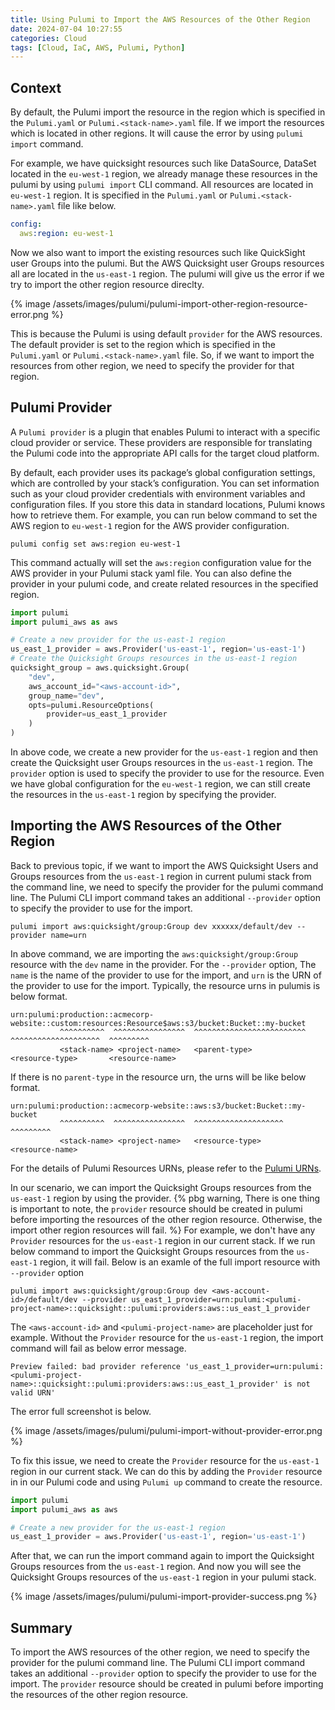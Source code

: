 ```yaml
---
title: Using Pulumi to Import the AWS Resources of the Other Region
date: 2024-07-04 10:27:55
categories: Cloud
tags: [Cloud, IaC, AWS, Pulumi, Python]
---
```


## Context
By default, the Pulumi import the resource in the region which is specified in the `Pulumi.yaml` or `Pulumi.<stack-name>.yaml` file. If we import the resources which is located in other regions. It will cause the error by using `pulumi import` command.

For example, we have quicksight resources such like DataSource, DataSet located in the `eu-west-1` region, we already manage these resources in the pulumi by using `pulumi import` CLI command. All resources are located in `eu-west-1` region. It is specified in the `Pulumi.yaml` or `Pulumi.<stack-name>.yaml` file like below.

```yaml
config:
  aws:region: eu-west-1
```

Now we also want to import the existing resources such like QuickSight user Groups into the pulumi. But the AWS Quicksight user Groups resources all are located in the `us-east-1` region. The pulumi will give us the error if we try to import the other region resource direclty.

{% image /assets/images/pulumi/pulumi-import-other-region-resource-error.png %}

This is because the Pulumi is using default `provider` for the AWS resources. The default provider is set to the region which is specified in the `Pulumi.yaml` or `Pulumi.<stack-name>.yaml` file. So, if we want to import the resources from other region, we need to specify the provider for that region.

## Pulumi Provider
A `Pulumi provider` is a plugin that enables Pulumi to interact with a specific cloud provider or service. These providers are responsible for translating the Pulumi code into the appropriate API calls for the target cloud platform. 

By default, each provider uses its package’s global configuration settings, which are controlled by your stack’s configuration. You can set information such as your cloud provider credentials with environment variables and configuration files. If you store this data in standard locations, Pulumi knows how to retrieve them. For example, you can run below command to set the AWS region to `eu-west-1` region for the AWS provider configuration.

``` shell
pulumi config set aws:region eu-west-1
```

This command actually will set the `aws:region` configuration value for the AWS provider in your Pulumi stack yaml file. You can also define the provider in your pulumi code, and create related resources in the specified region.

``` python
import pulumi
import pulumi_aws as aws

# Create a new provider for the us-east-1 region
us_east_1_provider = aws.Provider('us-east-1', region='us-east-1')
# Create the Quicksight Groups resources in the us-east-1 region
quicksight_group = aws.quicksight.Group(
    "dev",
    aws_account_id="<aws-account-id>",
    group_name="dev",
    opts=pulumi.ResourceOptions(
        provider=us_east_1_provider
    )
)
```

In above code, we create a new provider for the `us-east-1` region and then create the Quicksight user Groups resources in the `us-east-1` region. The `provider` option is used to specify the provider to use for the resource. Even we have global configuration for the `eu-west-1` region, we can still create the resources in the `us-east-1` region by specifying the provider.

## Importing the AWS Resources of the Other Region
Back to previous topic, if we want to import the AWS Quicksight Users and Groups resources from the `us-east-1` region in current pulumi stack from the command line, we need to specify the provider for the pulumi command line. The Pulumi CLI import command takes an additional `--provider` option to specify the provider to use for the import.

``` shell
pulumi import aws:quicksight/group:Group dev xxxxxx/default/dev --provider name=urn
```

In above command, we are importing the `aws:quicksight/group:Group` resource with the `dev` name in the provider. For the `--provider` option, The `name` is the name of the provider to use for the import, and `urn` is the URN of the provider to use for the import. Typically, the resource urns in pulumis is below format.

``` shell
urn:pulumi:production::acmecorp-website::custom:resources:Resource$aws:s3/bucket:Bucket::my-bucket
           ^^^^^^^^^^  ^^^^^^^^^^^^^^^^  ^^^^^^^^^^^^^^^^^^^^^^^^^ ^^^^^^^^^^^^^^^^^^^^  ^^^^^^^^^
           <stack-name> <project-name>   <parent-type>             <resource-type>       <resource-name>
```

If there is no `parent-type` in the resource urn, the urns will be like below format.

``` shell
urn:pulumi:production::acmecorp-website::aws:s3/bucket:Bucket::my-bucket
           ^^^^^^^^^^  ^^^^^^^^^^^^^^^^  ^^^^^^^^^^^^^^^^^^^^  ^^^^^^^^^
           <stack-name> <project-name>   <resource-type>       <resource-name>
```
For the details of Pulumi Resources URNs, please refer to the [Pulumi URNs](https://www.pulumi.com/docs/concepts/resources/names/#urns).

In our scenario, we can import the Quicksight Groups resources from the `us-east-1` region by using the provider. {% pbg warning, There is one thing is important to note, the `provider` resource should be created in pulumi before importing the resources of the other region resource. Otherwise, the import other region resources will fail. %} For example, we don't have any `Provider` resources for the `us-east-1` region in our current stack. If we run below command to import the Quicksight Groups resources from the `us-east-1` region, it will fail. Below is an examle of the full import resource with `--provider` option

``` shell
pulumi import aws:quicksight/group:Group dev <aws-account-id>/default/dev --provider us_east_1_provider=urn:pulumi:<pulumi-project-name>::quicksight::pulumi:providers:aws::us_east_1_provider
```

The `<aws-account-id>` and `<pulumi-project-name>` are placeholder just for example. Without the `Provider` resource for the `us-east-1` region, the import command will fail as below error message.

``` error
Preview failed: bad provider reference 'us_east_1_provider=urn:pulumi:<pulumi-project-name>::quicksight::pulumi:providers:aws::us_east_1_provider' is not valid URN'
```

The error full screenshot is below.

{% image /assets/images/pulumi/pulumi-import-without-provider-error.png %}

To fix this issue, we need to create the `Provider` resource for the `us-east-1` region in our current stack. We can do this by adding the `Provider` resource in in our Pulumi code and using `Pulumi up` command to create the resource.

``` python
import pulumi
import pulumi_aws as aws

# Create a new provider for the us-east-1 region
us_east_1_provider = aws.Provider('us-east-1', region='us-east-1')
```

After that, we can run the import command again to import the Quicksight Groups resources from the `us-east-1` region. And now you will see the Quicksight Groups resources of the `us-east-1` region in your pulumi stack.

{% image /assets/images/pulumi/pulumi-import-provider-success.png %}

## Summary
To import the AWS resources of the other region, we need to specify the provider for the pulumi command line. The Pulumi CLI import command takes an additional `--provider` option to specify the provider to use for the import. The `provider` resource should be created in pulumi before importing the resources of the other region resource.





